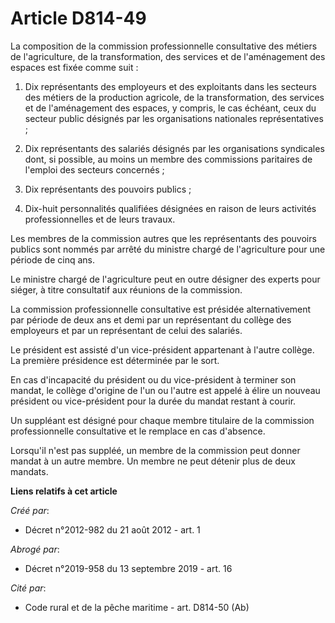 # Article D814-49

La composition de la commission professionnelle consultative des métiers de l'agriculture, de la transformation, des services
et de l'aménagement des espaces est fixée comme suit :

1. Dix représentants des employeurs et des exploitants dans les secteurs des métiers de la production agricole, de la
transformation, des services et de l'aménagement des espaces, y compris, le cas échéant, ceux du secteur public désignés par
les organisations nationales représentatives ;

2. Dix représentants des salariés désignés par les organisations syndicales dont, si possible, au moins un membre des
commissions paritaires de l'emploi des secteurs concernés ;

3. Dix représentants des pouvoirs publics ;

4. Dix-huit personnalités qualifiées désignées en raison de leurs activités professionnelles et de leurs travaux.

Les membres de la commission autres que les représentants des pouvoirs publics sont nommés par arrêté du ministre chargé de
l'agriculture pour une période de cinq ans.

Le ministre chargé de l'agriculture peut en outre désigner des experts pour siéger, à titre consultatif aux réunions de la
commission.

La commission professionnelle consultative est présidée alternativement par période de deux ans et demi par un représentant
du collège des employeurs et par un représentant de celui des salariés.

Le président est assisté d'un vice-président appartenant à l'autre collège. La première présidence est déterminée par le
sort.

En cas d'incapacité du président ou du vice-président à terminer son mandat, le collège d'origine de l'un ou l'autre est
appelé à élire un nouveau président ou vice-président pour la durée du mandat restant à courir.

Un suppléant est désigné pour chaque membre titulaire de la commission professionnelle consultative et le remplace en cas
d'absence.

Lorsqu'il n'est pas suppléé, un membre de la commission peut donner mandat à un autre membre. Un membre ne peut détenir plus
de deux mandats.

**Liens relatifs à cet article**

_Créé par_:

  - Décret n°2012-982 du 21 août 2012 - art. 1

_Abrogé par_:

  - Décret n°2019-958 du 13 septembre 2019 - art. 16

_Cité par_:

  - Code rural et de la pêche maritime - art. D814-50 (Ab)
